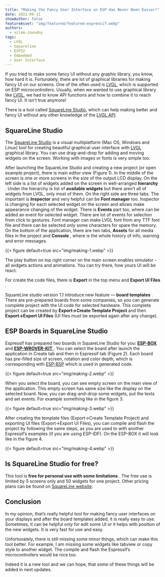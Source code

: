 ```yaml
---
title: "Making the Fancy User Interface on ESP Has Never Been Easier!"
date: 2022-09-11
showAuthor: false
featureAsset: "img/featured/featured-espressif.webp"
authors:
  - vilem-zavodny
tags:
  - LVGL
  - Squareline
  - ESP32
  - Embedded
  - User Interface
---
```

If you tried to make some fancy UI without any graphic library, you know, how hard it is. Fortunately, there are lot of graphical libraries for making fancy UI on our screens. One of the often used is [LVGL](http://lvgl.io), which is supported on ESP microcontrollers. Usually, when we wanted to use graphical library like [LVGL](http://lvgl.io), we had to know API functions and how to combine it to reach fancy UI. It isn’t true anymore!

There is a tool called [SquareLine Studio](https://squareline.io/), which can help making better and fancy UI without any other knowledge of the [LVGL API](https://docs.lvgl.io/master/index.html).

## SquareLine Studio

The [SquareLine Studio](https://squareline.io/) is a visual multiplatform (Mac OS, Windows and Linux) tool for creating beautiful graphical user interface with [LVGL](http://lvgl.io) graphical library. You can use drag-and-drop for adding and moving widgets on the screen. Working with images or fonts is very simple too.

After launching the SquareLine Studio and creating a new project (or open example project), there is main editor view (Figure 1). In the middle of the screen is one or more screens in the size of the output LCD display. On the left side is a list of widgets added on the screen in well-arranged __hierarchy__ . Under the hierarchy is list of __available widgets__  but there aren’t all of widgets from LVGL, only most of them. On the right side are three tabs. The important is __Inspector__ and very helpful can be __Font manager__  too. Inspector is changing for each selected widget on the screen and allows make appearance changing of the widget. There is __Events__ part too, where can be added an event for selected widget. There are lot of events for selection from click to gestures. Font manager can make LVGL font from any TTF font file and there can be selected only some characters for spare the memory. On the bottom of the application, there are two tabs, __Assets__ for all media files in the project and __Console__ , where is the whole history of info, warning and error messages.

{{< figure
    default=true
    src="img/making-1.webp"
    >}}

The play button on top right corner on the main screen enables simulator - all widgets actions and animations. You can try there, how yours UI will be react.

For create the code files, there is __Export__ in the top menu and __Export UI Files__ .

SquareLine studio version 1.1 introduce new feature — __board templates__ . There are pre-prepared boards from some companies, so you can generate complete project with the UI code for selected hardware. This complete project can be created by __Export->Create Template Project__  and then __Export->Export UI Files__  (UI files must be exported again after any change).

## ESP Boards in SquareLine Studio

Espressif has prepared two boards in SquareLine Studio for you: [__ESP-BOX__ ](https://github.com/espressif/esp-bsp/tree/master/esp-box) and [__ESP-WROVER-KIT__ ](https://github.com/espressif/esp-bsp/tree/master/esp_wrover_kit). You can select the board after launch the application in Create tab and then in Espressif tab (Figure 2). Each board has pre-filled size of screen, rotation and color depth, which is corresponding with [ESP-BSP](https://github.com/espressif/esp-bsp) which is used in generated code.

{{< figure
    default=true
    src="img/making-2.webp"
    >}}

When you select the board, you can see empty screen on the main view of the application. This empty screen has same size like the display on the selected board. Now, you can drag-and-drop some widgets, put the texts and set events. For example something like in the figure 3.

{{< figure
    default=true
    src="img/making-3.webp"
    >}}

After creating the template files (Export->Create Template Project) and exporting UI files (Export->Export UI Files), you can compile and flash the project by following the same steps, as you are used to with another Espressif’s examples (if you are using ESP-IDF). On the ESP-BOX it will look like in the figure 4.

{{< figure
    default=true
    src="img/making-4.webp"
    >}}

## Is SquareLine Studio for free?

This tool is __free for personal use with some limitations__ . The free use is limited by 5 screens only and 50 widgets for one project. Other pricing plans can be found on [SquareLine website](https://squareline.io/pricing/licenses).

## Conclusion

In my opinion, that’s really helpful tool for making fancy user interfaces on your displays and after the board templates added, it is really easy to use. Sometimes, it can be helpful only for edit some UI or it helps with position of the new widgets. It is very fast for use and easy.

Unfortunately, there is still missing some minor things, which can make this tool better. For example, I am missing some widgets like tabview or copy style to another widget. The compile and flash the Espressif’s microcontrollers would be nice too.

Indeed it is a new tool and we can hope, that some of these things will be added in next updates.
